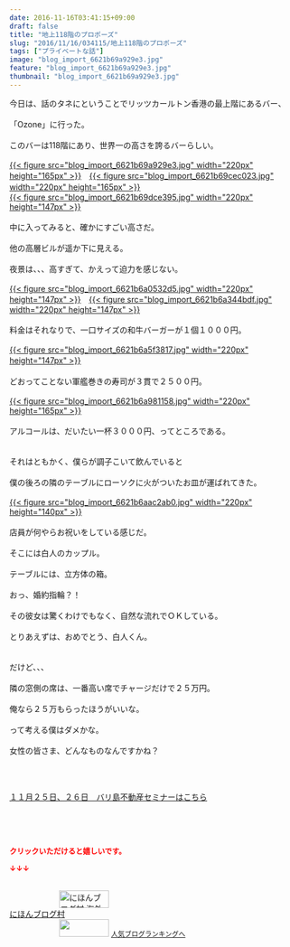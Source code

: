 ```yaml
---
date: 2016-11-16T03:41:15+09:00
draft: false
title: "地上118階のプロポーズ"
slug: "2016/11/16/034115/地上118階のプロポーズ"
tags: ["プライベートな話"]
image: "blog_import_6621b69a929e3.jpg"
feature: "blog_import_6621b69a929e3.jpg"
thumbnail: "blog_import_6621b69a929e3.jpg"
---
```

<div>今日は、話のタネにということでリッツカールトン香港の最上階にあるバー、</div><div> </div><div>「Ozone」に行った。</div><div> </div><div>このバーは118階にあり、世界一の高さを誇るバーらしい。</div><div> </div><div><a href="blog_import_6621b69ab2d24.jpg">{{< figure src="blog_import_6621b69a929e3.jpg" width="220px" height="165px" >}}</a>　<a href="blog_import_6621b69d14fdf.jpg">{{< figure src="blog_import_6621b69cec023.jpg" width="220px" height="165px" >}}</a>　　　　　</div><div><a href="blog_import_6621b6a014f8b.jpg">{{< figure src="blog_import_6621b69dce395.jpg" width="220px" height="147px" >}}</a></div><div> </div><div>中に入ってみると、確かにすごい高さだ。</div><div> </div><div>他の高層ビルが遥か下に見える。</div><div> </div><div>夜景は、、、高すぎて、かえって迫力を感じない。</div><div> </div><div><a href="blog_import_6621b6a1744d0.jpg">{{< figure src="blog_import_6621b6a0532d5.jpg" width="220px" height="147px" >}}</a>　<a href="blog_import_6621b6a45a901.jpg">{{< figure src="blog_import_6621b6a344bdf.jpg" width="220px" height="147px" >}}</a></div><div> </div><div>料金はそれなりで、一口サイズの和牛バーガーが１個１０００円。</div><div> </div><div><a href="blog_import_6621b6a739b87.jpg">{{< figure src="blog_import_6621b6a5f3817.jpg" width="220px" height="147px" >}}</a>　</div><div> </div><div>どおってことない軍艦巻きの寿司が３貫で２５００円。</div><div> </div><div><a href="blog_import_6621b6a9e8317.jpg">{{< figure src="blog_import_6621b6a981158.jpg" width="220px" height="165px" >}}</a></div><div> </div><div>アルコールは、だいたい一杯３０００円、ってところである。</div><div> </div><div> </div><div>それはともかく、僕らが調子こいて飲んでいると</div><div> </div><div>僕の後ろの隣のテーブルにローソクに火がついたお皿が運ばれてきた。</div><div> </div><div><a href="blog_import_6621b6ac2e006.jpg">{{< figure src="blog_import_6621b6aac2ab0.jpg" width="220px" height="140px" >}}</a></div><div> </div><div>店員が何やらお祝いをしている感じだ。</div><div> </div><div>そこには白人のカップル。</div><div> </div><div>テーブルには、立方体の箱。</div><div><br/>おっ、婚約指輪？！</div><div> </div><div>その彼女は驚くわけでもなく、自然な流れでＯＫしている。</div><div> </div><div>とりあえずは、おめでとう、白人くん。</div><div> </div><div><br/>だけど、、、</div><div> </div><div>隣の窓側の席は、一番高い席でチャージだけで２５万円。</div><div> </div><div>俺なら２５万もらったほうがいいな。</div><div> </div><div>って考える僕はダメかな。</div><div> </div><div>女性の皆さま、どんなものなんですかね？</div><div> </div><p> </p><p><a href="iin.co.jp" target="_blank"><span style="text-decoration: underline;">１１月２５日、２６日　バリ島不動産セミナーはこちら</span></a></p><p> </p><p> </p><p><font color="#ff0000" size="2"><strong>クリックいただけると嬉しいです。</strong></font></p><p><font color="#ff0000" size="2"><strong>↓↓↓</strong></font></p><p><br/><a href="ranking.html?p_cid=01260127" target="_blank"><img width="88" height="31" alt="にほんブログ村 海外生活ブログ バリ島情報へ" src="data:image/svg+xml;charset=utf-8,%3Csvg%20xmlns%3D%22http%3A%2F%2Fwww.w3.org%2F2000%2Fsvg%22%20title%3D%22Placeholder%20for%20Images%22%20role%3D%22presentation%22%20viewBox%3D%220%200%2088%2031%22%20%2F%3E" border="0" data-src="https://img-proxy.blog-video.jp/images?url=http%3A%2F%2Foverseas.blogmura.com%2Fbali%2Fimg%2Fbali88_31.gif" style="aspect-ratio: auto 88 / 31;"/><noscript><img width="88" height="31" alt="にほんブログ村 海外生活ブログ バリ島情報へ" src="https://img-proxy.blog-video.jp/images?url=http%3A%2F%2Foverseas.blogmura.com%2Fbali%2Fimg%2Fbali88_31.gif" border="0"></noscript></a><br/><a href="ranking.html?p_cid=01260127" target="_blank">にほんブログ村</a><br/><a title="人気ブログランキングへ" href="link.php?1804582"><img width="88" height="31" src="data:image/svg+xml;charset=utf-8,%3Csvg%20xmlns%3D%22http%3A%2F%2Fwww.w3.org%2F2000%2Fsvg%22%20title%3D%22Placeholder%20for%20Images%22%20role%3D%22presentation%22%20viewBox%3D%220%200%2088%2031%22%20%2F%3E" border="0" data-src="https://blog.with2.net/img/banner/banner_22.gif" style="aspect-ratio: auto 88 / 31;"/><noscript><img width="88" height="31" src="https://blog.with2.net/img/banner/banner_22.gif" border="0"></noscript></a> <a style="font-size: 12px;" href="link.php?1804582">人気ブログランキングへ</a></p>

